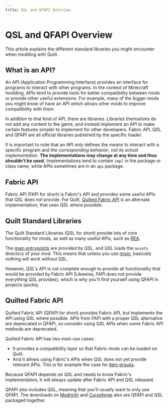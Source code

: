 ```yaml
---
title: QSL and QFAPI Overview
---
```


# QSL and QFAPI Overview

This article explains the different standard libraries you might encounter when modding with Quilt.

## What is an API?

An API (Application Programming Interface) provides an interface for programs to interact with other programs. In the context of Minecraft modding, APIs tend to provide tools for better compatibility between mods or provide other useful extensions. For example, many of the bigger mods you might know of have an API which allows other mods to improve compatibility with them.

In addition to that kind of API, there are libraries. Libraries themselves do not add any content to the game, and instead implement an API to make certain features simpler to implement for other developers. Fabric API, QSL and QFAPI are all official libraries published by the specific loader.

It is important to note that an API only defines the *means* to interact with a specific program and the *corresponding behavior*, *not its actual implementation*. **The implementations may change at any time and thus shouldn't be used.** Implementations tend to contain `impl` in the package or class name, while APIs sometimes are in an `api` package.

## Fabric API

Fabric API (FAPI for short) is Fabric's API and provides some useful APIs that QSL does not provide. For Quilt, [Quilted Fabric API](#quilted-fabric-api) is an alternate implementation, that uses QSL where possible.

## Quilt Standard Libraries

The Quilt Standard Libraries (QSL for short) provide lots of core functionality for mods, as well as many useful APIs, such as [REA](../data/rea).

The [main entrypoints](sideness#on-mod-initializers) are provided by QSL, and QSL loads the `assets` directory of your mod. This means that unless you use [mixin](mixins), basically nothing will work without QSL.

However, QSL's API is not complete enough to provide all functionality that would be provided by Fabric API (Likewise, FAPI does not provide everything QSL provides), which is why you'll find yourself using QFAPI in projects quickly.

## Quilted Fabric API

Quilted Fabric API (QFAPI for short) provides Fabric API, but implements the API using QSL where possible. APIs from FAPI with a proper QSL alternative are deprecated in QFAPI, so consider using QSL APIs when some Fabric API methods are deprecated.

Quilted Fabric API has two main use cases:

- It provides a compatibility layer so that Fabric mods can be loaded on Quilt.
- And it allows using Fabric's APIs when QSL does not yet provide relevant APIs. This is for example the case for [item groups](../items/first-item#adding-the-item-to-a-group).

Because QFAPI depends on QSL and needs to know Fabric's implementation, it will always update after Fabric API and QSL released.

QFAPI also includes QSL, meaning that you'll usually want to only use QFAPI. The downloads on [Modrinth](https://modrinth.com/mod/qsl) and [Curseforge](https://www.curseforge.com/minecraft/mc-mods/qsl) also are QFAPI and QSL packaged together.
